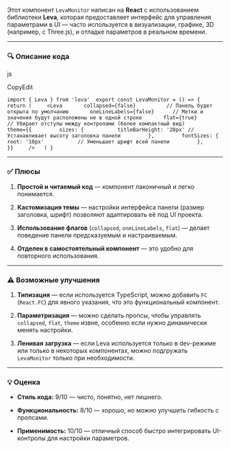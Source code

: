Этот компонент `LevaMonitor` написан на **React** с использованием библиотеки **Leva**, которая предоставляет интерфейс для управления параметрами в UI — часто используется в визуализации, графике, 3D (например, с Three.js), и отладке параметров в реальном времени.

---

### 🔍 Описание кода

js

CopyEdit

`import { Leva } from 'leva'  export const LevaMonitor = () => {   return (     <Leva       collapsed={false}          // Панель будет открыта по умолчанию       oneLineLabels={false}      // Метки и значения будут расположены не в одной строке       flat={true}                // Убирает отступы между контролами (более компактный вид)       theme={{         sizes: {           titleBarHeight: '28px' // Устанавливает высоту заголовка панели         },         fontSizes: {           root: '10px'           // Уменьшает шрифт всей панели         },       }}     />   ) }`

---

### ✅ Плюсы

1. **Простой и читаемый код** — компонент лаконичный и легко понимается.
    
2. **Кастомизация темы** — настройки интерфейса панели (размер заголовка, шрифт) позволяют адаптировать её под UI проекта.
    
3. **Использование флагов** (`collapsed`, `oneLineLabels`, `flat`) — делает поведение панели предсказуемым и настраиваемым.
    
4. **Отделен в самостоятельный компонент** — это удобно для повторного использования.
    

---

### ⚠ Возможные улучшения

1. **Типизация** — если используется TypeScript, можно добавить `FC` (`React.FC`) для явного указания, что это функциональный компонент.
    
2. **Параметризация** — можно сделать пропсы, чтобы управлять `collapsed`, `flat`, `theme` извне, особенно если нужно динамически менять настройки.
    
3. **Ленивая загрузка** — если Leva используется только в dev-режиме или только в некоторых компонентах, можно подгружать `LevaMonitor` только при необходимости.
    

---

### 💡 Оценка

- **Стиль кода:** 9/10 — чисто, понятно, нет лишнего.
    
- **Функциональность:** 8/10 — хорошо, но можно улучшить гибкость с пропсами.
    
- **Применимость:** 10/10 — отличный способ быстро интегрировать UI-контролы для настройки параметров.